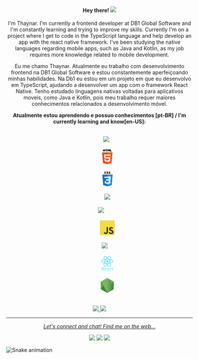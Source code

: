 <h4 align="center"> Hey there! <img src="https://raw.githubusercontent.com/verma-anushka/verma-anushka/master/gifs/wave.gif" width="30px"></h4>

<p align='center'>I'm Thaynar. I'm currently a frontend developer at DB1 Global Software and I'm constantly learning and trying to improve my skills. Currently I'm on a project where I get to code in the TypeScript language and help develop an app with the react native framework. I've been studying the native languages regarding mobile apps, such as Java and Kotlin, as my job requires more knowledge related to mobile development.</p>

<p align='center'>Eu me chamo Thaynar. Atualmente eu trabalho com desenvolvimento frontend na DB1 Global Software e estou constantemente aperfeiçoando minhas habilidades. Na Db1 eu estou em um projeto em que eu desenvolvo em TypeScript, ajudando a desenvolver um app com o framework React Native. Tenho estudado linguagens nativas voltadas para aplicativos moveis, como Java e Kotlin, pois meu trabalho requer maiores conhecimentos relacionados a desenvolvimento móvel.</p>

**<div align="center">Atualmente estou aprendendo e possuo conhecimentos [pt-BR] / I'm currently learning and know[en-US]:</div>**

<p align="center">
<div align="center">
  <p>  
    <code>
     <img  height="40" src="https://cdn.jsdelivr.net/gh/devicons/devicon/icons/java/java-original-wordmark.svg" />
    </code>
    <code>
      <img height="40" src="https://raw.githubusercontent.com/github/explore/80688e429a7d4ef2fca1e82350fe8e3517d3494d/topics/html/html.png">
    </code>
    <code>
      <img height="40" src="https://raw.githubusercontent.com/github/explore/80688e429a7d4ef2fca1e82350fe8e3517d3494d/topics/css/css.png">
    </code>
    <code>
      <img height="40" src="https://cdn.jsdelivr.net/gh/devicons/devicon/icons/android/android-original.svg" />
    </code>    
    <code>
         <img  height="40" src="https://cdn.jsdelivr.net/gh/devicons/devicon/icons/typescript/typescript-original.svg" />        
    </code> 
    <code>
      <img height="40" src="https://raw.githubusercontent.com/github/explore/80688e429a7d4ef2fca1e82350fe8e3517d3494d/topics/javascript/javascript.png">
    </code>
     <code>
    <img height="40" src="https://cdn.jsdelivr.net/gh/devicons/devicon/icons/kotlin/kotlin-original.svg" />
    </code>         
    <code>
      <img height="40" src="https://raw.githubusercontent.com/devicons/devicon/master/icons/react/react-original-wordmark.svg">
    </code>
    <code>
      <img height="40" src="https://raw.githubusercontent.com/github/explore/80688e429a7d4ef2fca1e82350fe8e3517d3494d/topics/nodejs/nodejs.png">
    </code>
  </p>
</div>


<div align='center'>
  <a href="https://github.com/thaynarbo">
  <img height="180em" src="https://github-readme-stats.vercel.app/api?username=thaynarbo&show_icons=true&theme=dracula&include_all_commits=true&count_private=true"/>                 <img height="180em" src="https://github-readme-stats.vercel.app/api/top-langs/?username=thaynarbo&layout=compact&langs_count=7&theme=dracula"/>
</div>





---



<p align="center">
  <i>Let's connect and chat! Find me on the web...</i></p>
<div align='center'>
  <a href="https://instagram.com/thaynarbrn" target="_blank"><img src="https://img.shields.io/badge/-Instagram-%23E4405F?style=for-the-badge&logo=instagram&logoColor=white" target="_blank"></a>
  <a href = "mailto:thaynarbo@gmail.com"><img src="https://img.shields.io/badge/-Gmail-%23333?style=for-the-badge&logo=gmail&logoColor=white" target="_blank"></a>
  <a href="https://www.linkedin.com/in/thaynar-brandão-45875016a" target="_blank"><img src="https://img.shields.io/badge/-LinkedIn-%230077B5?style=for-the-badge&logo=linkedin&logoColor=white" target="_blank"></a> 
  </div>
 
  ![Snake animation](https://github.com/thaynarbo/thaynarbo/blob/output/github-contribution-grid-snake.svg)
